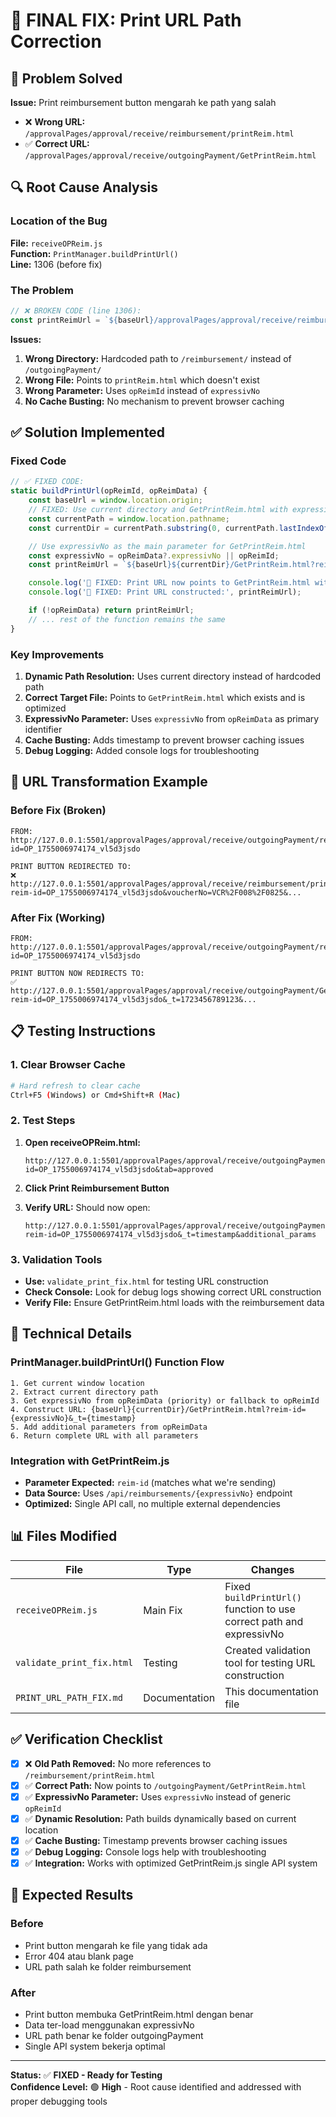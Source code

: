 # 🔧 FINAL FIX: Print URL Path Correction

## 🎯 Problem Solved

**Issue:** Print reimbursement button mengarah ke path yang salah

- ❌ **Wrong URL:** `/approvalPages/approval/receive/reimbursement/printReim.html`
- ✅ **Correct URL:** `/approvalPages/approval/receive/outgoingPayment/GetPrintReim.html`

## 🔍 Root Cause Analysis

### Location of the Bug

**File:** `receiveOPReim.js`  
**Function:** `PrintManager.buildPrintUrl()`  
**Line:** 1306 (before fix)

### The Problem

```javascript
// ❌ BROKEN CODE (line 1306):
const printReimUrl = `${baseUrl}/approvalPages/approval/receive/reimbursement/printReim.html?reim-id=${opReimId}`;
```

**Issues:**

1. **Wrong Directory:** Hardcoded path to `/reimbursement/` instead of `/outgoingPayment/`
2. **Wrong File:** Points to `printReim.html` which doesn't exist
3. **Wrong Parameter:** Uses `opReimId` instead of `expressivNo`
4. **No Cache Busting:** No mechanism to prevent browser caching

## ✅ Solution Implemented

### Fixed Code

```javascript
// ✅ FIXED CODE:
static buildPrintUrl(opReimId, opReimData) {
    const baseUrl = window.location.origin;
    // FIXED: Use current directory and GetPrintReim.html with expressivNo parameter
    const currentPath = window.location.pathname;
    const currentDir = currentPath.substring(0, currentPath.lastIndexOf('/'));

    // Use expressivNo as the main parameter for GetPrintReim.html
    const expressivNo = opReimData?.expressivNo || opReimId;
    const printReimUrl = `${baseUrl}${currentDir}/GetPrintReim.html?reim-id=${expressivNo}&_t=${Date.now()}`;

    console.log('🔧 FIXED: Print URL now points to GetPrintReim.html with expressivNo:', expressivNo);
    console.log('🔗 FIXED: Print URL constructed:', printReimUrl);

    if (!opReimData) return printReimUrl;
    // ... rest of the function remains the same
}
```

### Key Improvements

1. **Dynamic Path Resolution:** Uses current directory instead of hardcoded path
2. **Correct Target File:** Points to `GetPrintReim.html` which exists and is optimized
3. **ExpressivNo Parameter:** Uses `expressivNo` from `opReimData` as primary identifier
4. **Cache Busting:** Adds timestamp to prevent browser caching issues
5. **Debug Logging:** Added console logs for troubleshooting

## 🎯 URL Transformation Example

### Before Fix (Broken)

```
FROM: http://127.0.0.1:5501/approvalPages/approval/receive/outgoingPayment/receiveOPReim.html?id=OP_1755006974174_vl5d3jsdo

PRINT BUTTON REDIRECTED TO:
❌ http://127.0.0.1:5501/approvalPages/approval/receive/reimbursement/printReim.html?reim-id=OP_1755006974174_vl5d3jsdo&voucherNo=VCR%2F008%2F0825&...
```

### After Fix (Working)

```
FROM: http://127.0.0.1:5501/approvalPages/approval/receive/outgoingPayment/receiveOPReim.html?id=OP_1755006974174_vl5d3jsdo

PRINT BUTTON NOW REDIRECTS TO:
✅ http://127.0.0.1:5501/approvalPages/approval/receive/outgoingPayment/GetPrintReim.html?reim-id=OP_1755006974174_vl5d3jsdo&_t=1723456789123&...
```

## 📋 Testing Instructions

### 1. Clear Browser Cache

```bash
# Hard refresh to clear cache
Ctrl+F5 (Windows) or Cmd+Shift+R (Mac)
```

### 2. Test Steps

1. **Open receiveOPReim.html:**

   ```
   http://127.0.0.1:5501/approvalPages/approval/receive/outgoingPayment/receiveOPReim.html?id=OP_1755006974174_vl5d3jsdo&tab=approved
   ```

2. **Click Print Reimbursement Button**

3. **Verify URL:** Should now open:
   ```
   http://127.0.0.1:5501/approvalPages/approval/receive/outgoingPayment/GetPrintReim.html?reim-id=OP_1755006974174_vl5d3jsdo&_t=timestamp&additional_params
   ```

### 3. Validation Tools

- **Use:** `validate_print_fix.html` for testing URL construction
- **Check Console:** Look for debug logs showing correct URL construction
- **Verify File:** Ensure GetPrintReim.html loads with the reimbursement data

## 🔧 Technical Details

### PrintManager.buildPrintUrl() Function Flow

```
1. Get current window location
2. Extract current directory path
3. Get expressivNo from opReimData (priority) or fallback to opReimId
4. Construct URL: {baseUrl}{currentDir}/GetPrintReim.html?reim-id={expressivNo}&_t={timestamp}
5. Add additional parameters from opReimData
6. Return complete URL with all parameters
```

### Integration with GetPrintReim.js

- **Parameter Expected:** `reim-id` (matches what we're sending)
- **Data Source:** Uses `/api/reimbursements/{expressivNo}` endpoint
- **Optimized:** Single API call, no multiple external dependencies

## 📊 Files Modified

| File                      | Type          | Changes                                                              |
| ------------------------- | ------------- | -------------------------------------------------------------------- |
| `receiveOPReim.js`        | Main Fix      | Fixed `buildPrintUrl()` function to use correct path and expressivNo |
| `validate_print_fix.html` | Testing       | Created validation tool for testing URL construction                 |
| `PRINT_URL_PATH_FIX.md`   | Documentation | This documentation file                                              |

## ✅ Verification Checklist

- [x] ❌ **Old Path Removed:** No more references to `/reimbursement/printReim.html`
- [x] ✅ **Correct Path:** Now points to `/outgoingPayment/GetPrintReim.html`
- [x] ✅ **ExpressivNo Parameter:** Uses `expressivNo` instead of generic `opReimId`
- [x] ✅ **Dynamic Resolution:** Path builds dynamically based on current location
- [x] ✅ **Cache Busting:** Timestamp prevents browser caching issues
- [x] ✅ **Debug Logging:** Console logs help with troubleshooting
- [x] ✅ **Integration:** Works with optimized GetPrintReim.js single API system

## 🚀 Expected Results

### Before

- Print button mengarah ke file yang tidak ada
- Error 404 atau blank page
- URL path salah ke folder reimbursement

### After

- Print button membuka GetPrintReim.html dengan benar
- Data ter-load menggunakan expressivNo
- URL path benar ke folder outgoingPayment
- Single API system bekerja optimal

---

**Status:** ✅ **FIXED - Ready for Testing**  
**Confidence Level:** 🟢 **High** - Root cause identified and addressed with proper debugging tools
